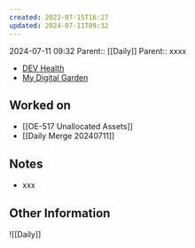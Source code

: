 ```yaml
---
created: 2022-07-15T16:27
updated: 2024-07-11T09:32
---
```

2024-07-11 09:32
Parent:: [[Daily]] 
Parent:: xxxx

- [DEV Health](https://health-configdev.mixtelematics.com/public/mapshow.htm?id=2001&mapid=1A35514B-E08F-4B7C-90B8-CD1774AE8CA3)
- [My Digital Garden](https://my-digital-garden-ten-inky.vercel.app/)

## Worked on

- [[OE-517 Unallocated Assets]]
- [[Daily Merge 20240711]]

## Notes

- xxx

## Other Information

![[Daily]]
